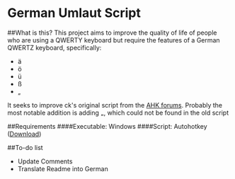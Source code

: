 # German Umlaut Script



##What is this?
This project aims to improve the quality of life of people who are using a QWERTY keyboard but require the features of a German QWERTZ keyboard, specifically:

* ä
* ö
* ü
* ß
* „

It seeks to improve ck's original script from the [AHK forums](https://autohotkey.com/board/topic/515-german-umlaute-convenience-script/). Probably the most notable addition is adding `„`, which could not be found in the old script

##Requirements
####Executable:     Windows
####Script:         Autohotkey ([Download](https://autohotkey.com/download/))

##To-do list

* Update Comments
* Translate Readme into German
